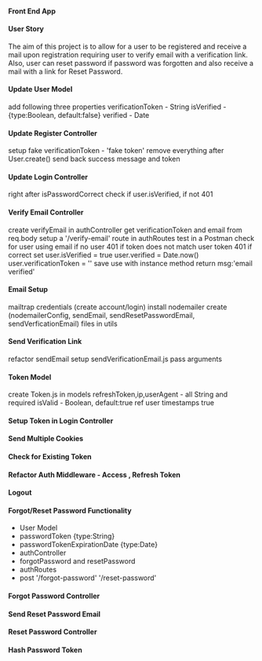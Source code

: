#### Front End App



#### User Story
The aim of this project is to allow for a user to be registered and receive a mail upon registration requiring
user to verify email with a verification link. Also, user can reset password if password was forgotten and also receive 
a mail with a link for Reset Password.

#### Update User Model

 add following three properties
 verificationToken - String
 isVerified - {type:Boolean, default:false}
 verified - Date

#### Update Register Controller

 setup fake verificationToken - 'fake token'
 remove everything after User.create()
 send back success message and token

#### Update Login Controller

 right after isPasswordCorrect
 check if user.isVerified, if not 401

#### Verify Email Controller

 create verifyEmail in authController
 get verificationToken and email from req.body
 setup a '/verify-email' route in authRoutes
 test in a Postman
 check for user using email
 if no user 401
 if token does not match user token 401
 if correct set
 user.isVerified = true
 user.verified = Date.now()
 user.verificationToken = ''
 save use with instance method
 return msg:'email verified'

#### Email Setup

 
 mailtrap credentials (create account/login)
 install nodemailer
 create (nodemailerConfig, sendEmail,
 sendResetPasswordEmail, sendVerficationEmail) files in utils

#### Send Verification Link

 refactor sendEmail
 setup sendVerificationEmail.js
 pass arguments

#### Token Model

 create Token.js in models
 refreshToken,ip,userAgent - all String and required
 isValid - Boolean, default:true
 ref user
 timestamps true

#### Setup Token in Login Controller

#### Send Multiple Cookies

#### Check for Existing Token

#### Refactor Auth Middleware - Access , Refresh Token

#### Logout

#### Forgot/Reset Password Functionality

- User Model
- passwordToken {type:String}
- passwordTokenExpirationDate {type:Date}
- authController
- forgotPassword and resetPassword
- authRoutes
- post '/forgot-password' '/reset-password'

#### Forgot Password Controller

#### Send Reset Password Email

#### Reset Password Controller

#### Hash Password Token
